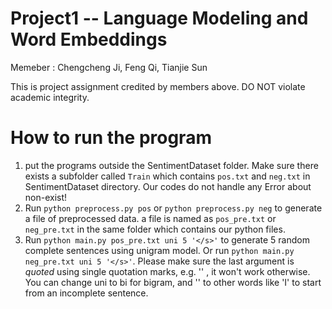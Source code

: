 # Project1 -- Language Modeling and Word Embeddings

Memeber : Chengcheng Ji, Feng Qi, Tianjie Sun

This is project assignment credited by members above. DO NOT violate academic integrity.

# How to run the program
1. put the programs outside the SentimentDataset folder. Make sure there exists a subfolder called `Train` which contains `pos.txt` and `neg.txt` in SentimentDataset directory. Our codes do not handle any Error about non-exist! 
2. Run `python preprocess.py pos` or `python preprocess.py neg` to generate a file of preprocessed data. a file is named as `pos_pre.txt` or `neg_pre.txt` in the same folder which contains our python files.
3. Run `python main.py pos_pre.txt uni 5 '</s>'` to generate 5 random complete sentences using unigram model. Or run `python main.py neg_pre.txt uni 5 '</s>'`. Please make sure the last argument is _quoted_ using single quotation marks, e.g. '</s>' , it won't work otherwise.
You can change uni to bi for bigram, and '</s>' to other words like 'I' to start from an incomplete sentence. 
